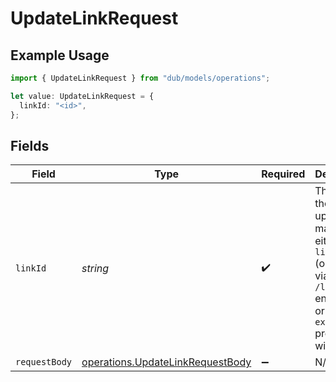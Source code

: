 # UpdateLinkRequest

## Example Usage

```typescript
import { UpdateLinkRequest } from "dub/models/operations";

let value: UpdateLinkRequest = {
  linkId: "<id>",
};
```

## Fields

| Field                                                                                                                                 | Type                                                                                                                                  | Required                                                                                                                              | Description                                                                                                                           |
| ------------------------------------------------------------------------------------------------------------------------------------- | ------------------------------------------------------------------------------------------------------------------------------------- | ------------------------------------------------------------------------------------------------------------------------------------- | ------------------------------------------------------------------------------------------------------------------------------------- |
| `linkId`                                                                                                                              | *string*                                                                                                                              | :heavy_check_mark:                                                                                                                    | The id of the link to update. You may use either `linkId` (obtained via `/links/info` endpoint) or `externalId` prefixed with `ext_`. |
| `requestBody`                                                                                                                         | [operations.UpdateLinkRequestBody](../../models/operations/updatelinkrequestbody.md)                                                  | :heavy_minus_sign:                                                                                                                    | N/A                                                                                                                                   |